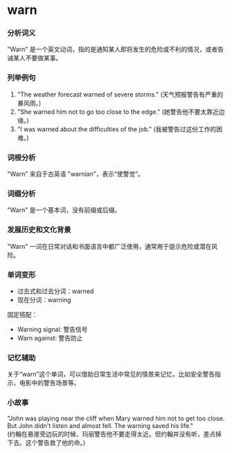 # warn

### 分析词义

  

"Warn" 是一个英文动词，指的是通知某人即将发生的危险或不利的情况，或者告诫某人不要做某事。

  

### 列举例句

  

1.  "The weather forecast warned of severe storms." (天气预报警告有严重的暴风雨。)
2.  "She warned him not to go too close to the edge." (她警告他不要太靠近边缘。)
3.  "I was warned about the difficulties of the job." (我被警告过这份工作的困难。)

  

### 词根分析

  

"Warn" 来自于古英语 "warnian"，表示“使警觉”。

  

### 词缀分析

  

"Warn" 是一个基本词，没有前缀或后缀。

  

### 发展历史和文化背景

  

"Warn" 一词在日常对话和书面语言中都广泛使用，通常用于提示危险或潜在风险。

  

### 单词变形

  

*   过去式和过去分词：warned
*   现在分词：warning

  

固定搭配：

  

*   Warning signal: 警告信号
*   Warn against: 警告防止

  

### 记忆辅助

  

关于“warn”这个单词，可以借助日常生活中常见的情景来记忆，比如安全警告指示，电影中的警告场景等。

  

### 小故事

  

"John was playing near the cliff when Mary warned him not to get too close. But John didn't listen and almost fell. The warning saved his life."  
(约翰在悬崖旁边玩的时候，玛丽警告他不要走得太近。但约翰并没有听，差点掉下去。这个警告救了他的命。)

